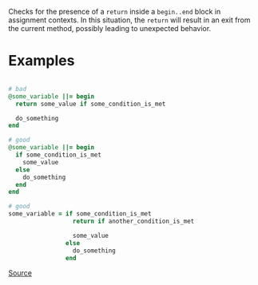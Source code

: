 
Checks for the presence of a `return` inside a `begin..end` block
in assignment contexts.
In this situation, the `return` will result in an exit from the current
method, possibly leading to unexpected behavior.

# Examples

```ruby

# bad
@some_variable ||= begin
  return some_value if some_condition_is_met

  do_something
end

# good
@some_variable ||= begin
  if some_condition_is_met
    some_value
  else
    do_something
  end
end

# good
some_variable = if some_condition_is_met
                  return if another_condition_is_met

                  some_value
                else
                  do_something
                end
```

[Source](http://www.rubydoc.info/gems/rubocop/RuboCop/Cop/Lint/NoReturnInBeginEndBlocks)